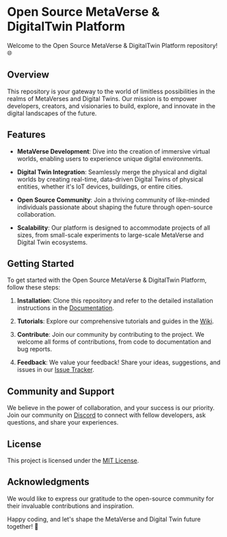 # Open Source MetaVerse & DigitalTwin Platform

Welcome to the Open Source MetaVerse & DigitalTwin Platform repository! 🌐

## Overview

This repository is your gateway to the world of limitless possibilities in the realms of MetaVerses and Digital Twins. Our mission is to empower developers, creators, and visionaries to build, explore, and innovate in the digital landscapes of the future.

## Features

- **MetaVerse Development**: Dive into the creation of immersive virtual worlds, enabling users to experience unique digital environments.

- **Digital Twin Integration**: Seamlessly merge the physical and digital worlds by creating real-time, data-driven Digital Twins of physical entities, whether it's IoT devices, buildings, or entire cities.

- **Open Source Community**: Join a thriving community of like-minded individuals passionate about shaping the future through open-source collaboration.

- **Scalability**: Our platform is designed to accommodate projects of all sizes, from small-scale experiments to large-scale MetaVerse and Digital Twin ecosystems.

## Getting Started

To get started with the Open Source MetaVerse & DigitalTwin Platform, follow these steps:

1. **Installation**: Clone this repository and refer to the detailed installation instructions in the [Documentation](docs/INSTALLATION.md).

2. **Tutorials**: Explore our comprehensive tutorials and guides in the [Wiki](https://github.com/yourrepository/wiki).

3. **Contribute**: Join our community by contributing to the project. We welcome all forms of contributions, from code to documentation and bug reports.

4. **Feedback**: We value your feedback! Share your ideas, suggestions, and issues in our [Issue Tracker](https://github.com/yourrepository/issues).

## Community and Support

We believe in the power of collaboration, and your success is our priority. Join our community on [Discord](https://discord.gg/yourdiscordchannel) to connect with fellow developers, ask questions, and share your experiences.

## License

This project is licensed under the [MIT License](LICENSE.md).

## Acknowledgments

We would like to express our gratitude to the open-source community for their invaluable contributions and inspiration.

Happy coding, and let's shape the MetaVerse and Digital Twin future together! 🚀
